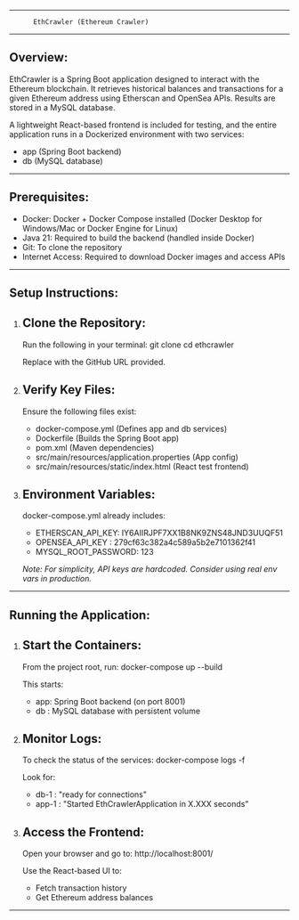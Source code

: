 ------------------------------------------------
          EthCrawler (Ethereum Crawler)
------------------------------------------------
Overview:
---------
EthCrawler is a Spring Boot application designed to interact with the Ethereum blockchain.
It retrieves historical balances and transactions for a given Ethereum address using 
Etherscan and OpenSea APIs. Results are stored in a MySQL database.

A lightweight React-based frontend is included for testing, and the entire application 
runs in a Dockerized environment with two services:
  - app (Spring Boot backend)
  - db (MySQL database)

-------------------------------------
Prerequisites:
--------------
- Docker: Docker + Docker Compose installed
  (Docker Desktop for Windows/Mac or Docker Engine for Linux)
- Java 21: Required to build the backend (handled inside Docker)
- Git: To clone the repository
- Internet Access: Required to download Docker images and access APIs

-------------------------------------
Setup Instructions:
-------------------

1. Clone the Repository:
   ----------------------
   Run the following in your terminal:
     git clone <repository-url>
     cd ethcrawler

   Replace <repository-url> with the GitHub URL provided.

2. Verify Key Files:
   ------------------
   Ensure the following files exist:
     - docker-compose.yml            (Defines app and db services)
     - Dockerfile                    (Builds the Spring Boot app)
     - pom.xml                       (Maven dependencies)
     - src/main/resources/application.properties (App config)
     - src/main/resources/static/index.html     (React test frontend)

3. Environment Variables:
   -----------------------
   docker-compose.yml already includes:
     - ETHERSCAN_API_KEY: IY6AIIRJPF7XX1B8NK9ZNS48JND3UUQF51
     - OPENSEA_API_KEY : 279cf63c382a4c589a5b2e7101362f41
     - MYSQL_ROOT_PASSWORD: 123

   *Note: For simplicity, API keys are hardcoded. Consider using real env vars in production.*

-------------------------------------
Running the Application:
-------------------------

1. Start the Containers:
   ----------------------
   From the project root, run:
     docker-compose up --build

   This starts:
     - app: Spring Boot backend (on port 8001)
     - db : MySQL database with persistent volume

2. Monitor Logs:
   --------------
   To check the status of the services:
     docker-compose logs -f

   Look for:
     - db-1  : "ready for connections"
     - app-1 : "Started EthCrawlerApplication in X.XXX seconds"

3. Access the Frontend:
   ---------------------
   Open your browser and go to:
     http://localhost:8001/

   Use the React-based UI to:
     - Fetch transaction history
     - Get Ethereum address balances
-------------------------------------
